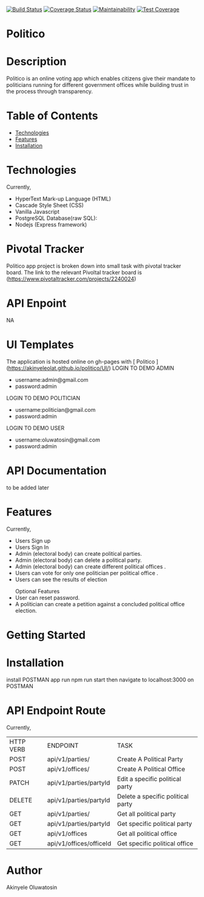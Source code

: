 [![Build Status](https://travis-ci.com/akinyeleolat/politico.svg?branch=develop)](https://travis-ci.com/akinyeleolat/politico)
[![Coverage Status](https://coveralls.io/repos/github/akinyeleolat/politico/badge.svg?branch=develop)](https://coveralls.io/github/akinyeleolat/politico?branch=develop)
[![Maintainability](https://api.codeclimate.com/v1/badges/a99a88d28ad37a79dbf6/maintainability)](https://codeclimate.com/github/codeclimate/codeclimate/maintainability)
[![Test Coverage](https://api.codeclimate.com/v1/badges/a99a88d28ad37a79dbf6/test_coverage)](https://codeclimate.com/github/codeclimate/codeclimate/test_coverage)
# Politico

# Description
Politico is an online voting app which enables citizens give their mandate to politicians running for different government offices
while building trust in the process through transparency.

# Table of Contents
<ul>
            <li>
                <a href="#Technologies">Technologies</a>
            </li>
            <li>
                <a href="#Features">Features</a>
            </li>
          <li>
                <a href="#Installations">Installation</a>
            </li>
        </ul>
        
# Technologies
Currently,
<ul>
<li> HyperText Mark-up Language (HTML) </li>
<li>Cascade Style Sheet (CSS)</li>
<li>Vanilla Javascript</li>
<li>PostgreSQL Database(raw SQL):</li>
<li>Nodejs (Express framework)</li>
  </ul>
  
# Pivotal Tracker
Politico app project is broken down into small task with pivotal tracker board. The link to the relevant Pivoltal tracker board is (https://www.pivotaltracker.com/projects/2240024)

# API Enpoint
NA

# UI Templates
The application is hosted online on gh-pages with [ Politico ] (https://akinyeleolat.github.io/politico/UI/)
LOGIN TO DEMO ADMIN
<ul>
<li>username:admin@gmail.com</li>
<li>password:admin</li>
</ul>
LOGIN TO DEMO POLITICIAN
<ul>
<li>username:politician@gmail.com</li>
<li>password:admin</li>
</ul>
LOGIN TO DEMO USER
<ul>
<li>username:oluwatosin@gmail.com</li>
<li>password:admin</li>
</ul>

# API Documentation
to be added later

# Features
Currently,
<ul>
<li>Users Sign up</li>
<li>Users Sign In</li>
<li>Admin (electoral body) can create political parties.</li>
<li>Admin (electoral body) can delete a political party.</li>
<li>Admin (electoral body) can create different political offices .</li>
<li>Users can vote for only one politician per political office .</li>
<li>Users can see the results of election</li>
</ul>
<ul>Optional Features
<li>User can reset password.</li>
<li>A politician can create a petition against a concluded political office election.</li>
  </ul>

# Getting Started
# Installation
install POSTMAN app
run npm run start then navigate to localhost:3000 on POSTMAN
# API Endpoint Route
Currently,
<table>
  <tr>
    <td>HTTP VERB</td>
    <td>ENDPOINT</td>
    <td>TASK</td>
  </tr>
  <tr>
    <td>POST</td>
    <td>api/v1/parties/</td>
    <td>Create A Political Party</td>
  </tr>
  <tr>
    <td>POST</td>
    <td>api/v1/offices/</td>
    <td>Create A Political Office</td>
  </tr>
   <tr>
    <td>PATCH</td>
    <td>api/v1/parties/partyId</td>
    <td>Edit a specific political party</td>
  </tr>
  <tr>
    <td>DELETE</td>
    <td>api/v1/parties/partyId</td>
    <td>Delete a specific political party</td>
  </tr>
  <tr>
    <td>GET</td>
    <td>api/v1/parties/</td>
    <td>Get all political party</td>
  </tr>
  <tr>
    <td>GET</td>
    <td>api/v1/parties/partyId</td>
    <td>Get specific political party</td>
  </tr>
  <tr>
    <td>GET</td>
    <td>api/v1/offices</td>
    <td>Get all political office</td>
  </tr>
  <tr>
    <td>GET</td>
    <td>api/v1/offices/officeId</td>
    <td>Get specific political office</td>
  </tr>
  </table>
  
# Author
Akinyele Oluwatosin